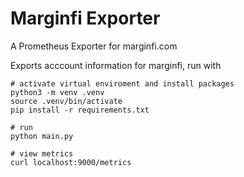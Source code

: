 # Marginfi Exporter
A Prometheus Exporter for marginfi.com

Exports acccount information for marginfi, run with 
```
# activate virtual enviroment and install packages
python3 -m venv .venv 
source .venv/bin/activate
pip install -r requirements.txt

# run 
python main.py

# view metrics 
curl localhost:9000/metrics
```
